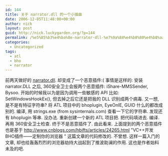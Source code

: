 ```yaml
---
id: 144
title: 关于 narrator.dll 的一个小插曲
date: 2006-12-05T11:48:00+00:00
author: nick
layout: post
guid: http://nick.luckygarden.org/?p=144
permalink: /%e5%85%b3%e4%ba%8e-narrator-dll-%e7%9a%84%e4%b8%80%e4%b8%aa%e5%b0%8f%e6%8f%92%e6%9b%b2/
categories:
  - Uncategorized
tags:
  - atl
  - bho
  - narrator
---
```

前两天做好的 <a href="http://blog.csdn.net/ArCoolGG/archive/2006/12/03/1427932.aspx">narrator.dll</a>. 却变成了一个恶意插件:( 事情是这样的:
安装 narrator.DLL 之后, 360安全卫士会报两个恶意插件: iShare-MMSSender, Bysoo. 开始的时候我以为是因为调用一些敏感的 API 比如: SetWindowsHookEx(), 但去掉之后它还是把我的  DLL 识别成两个病毒. 又一想, 是不是有特征字符串? 将 ATL 项目中的 bhoplugin, EyeOnIE, GUID 什么的都改成别的. 编译, 用 strings.exe (from sysinternals.com) 查看一下它的字符串. 发现还有 bhoplugin 等串. 没办法. 重新创建一个新的 ATL 项目把. 把代码填进去. 编译. 再用 360安全卫士检查. 终于不是恶意插件了. 
由此看来. 上面提到的两个恶意插件也是基于 <a href="http://www.cnblogs.com/hbifts/articles/24265.html">http://www.cnblogs.com/hbifts/articles/24265.html</a>    "VC++开发BHO插件&mdash;&mdash;定制你的浏览器 " 这篇文章的代码修改的. 不曾想. 这样一篇入门的文章, 却也给轰轰烈烈的浏览器劫持大战起到了推波助澜的作用. 这也是作者始料未及的吧. 
